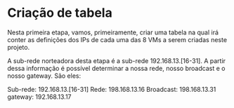 # Criação de tabela 

Nesta primeira etapa, vamos, primeiramente, criar uma tabela na qual irá conter as definições dos IPs de cada uma das 8 VMs a serem criadas neste projeto. 

A sub-rede norteadora desta etapa é a sub-rede 192.168.13.[16-31]. A partir dessa informação é possível determinar a nossa rede, nosso broadcast e o nosso gateway. São eles:

Sub-rede: 192.168.13.[16-31]
Rede: 198.168.13.16
Broadcast: 198.168.13.31
gateway: 192.168.13.17
